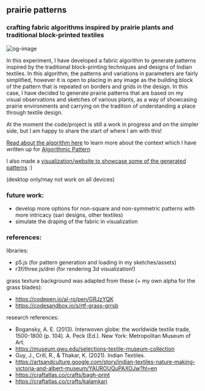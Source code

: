 ## prairie patterns

### crafting fabric algorithms inspired by prairie plants and traditional block-printed textiles

![og-image](https://github.com/vidgi/prairie-kolam/assets/28833281/b4b97f55-43f9-47dd-afc5-51c0c572b958)

In this experiment, I have developed a fabric algorithm to generate patterns inspired by the traditional block-printing techniques and designs of Indian textiles. In this algorithm, the patterns and variations in parameters are fairly simplified, however it is open to placing in any image as the building block of the pattern that is repeated on borders and grids in the design. In this case, I have decided to generate prairie patterns that are based on my visual observations and sketches of various plants, as a way of showcasing prairie environments and carrying on the tradition of understanding a place through textile design.

At the moment the code/project is still a work in progress and on the simpler side, but I am happy to share the start of where I am with this!

[Read about the algorithm here](https://alpaca.pubpub.org/pub/prairie-patterns) to learn more about the context which I have written up for [Algorithmic Pattern](https://algorithmicpattern.org/)

I also made a [visualization/website to showcase some of the generated patterns](https://vidyagiri.com/patchworked/) :)

(desktop only/may not work on all devices)

### future work:

- develop more options for non-square and non-symmetric patterns with more intricacy (sari designs, other textiles)
- simulate the draping of the fabric in visualization

### references:

libraries:
- p5.js (for pattern generation and loading in my sketches/assets)
- r3f/three.js/drei (for rendering 3d visualization!)

grass texture background was adapted from these (+ my own alpha for the grass blades):
- https://codepen.io/al-ro/pen/GRJzYQK
- https://codesandbox.io/s/rtf-grass-grrsb

research references:
- Bogansky, A. E. (2013). Interwoven globe: the worldwide textile trade, 1500-1800 (p. 104). A. Peck (Ed.). New York: Metropolitan Museum of Art.
- https://museum.gwu.edu/selections-textile-museum-collection
- Guy, J., Crill, R., & Thakar, K. (2021). Indian Textiles.
- https://artsandculture.google.com/story/indian-textiles-nature-making-victoria-and-albert-museum/YAUROUQuPAXOJw?hl=en
- https://craftatlas.co/crafts/bagh-print
- https://craftatlas.co/crafts/kalamkari
